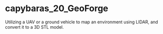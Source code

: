 # capybaras_20_GeoForge
Utilizing a UAV or a ground vehicle to map an environment using LIDAR, and convert it to a 3D STL model.
